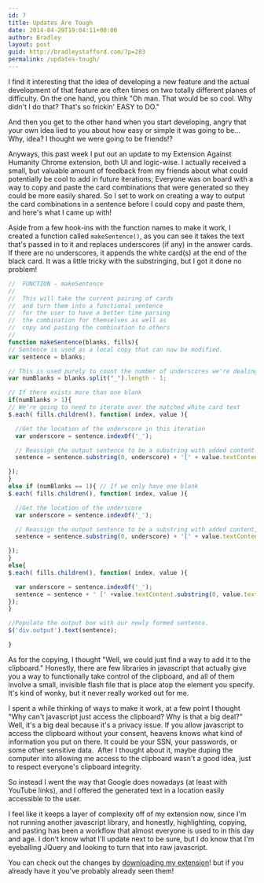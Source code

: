 ```yaml
---
id: 7
title: Updates Are Tough
date: 2014-04-29T19:04:11+00:00
author: Bradley
layout: post
guid: http://bradleystafford.com/?p=283
permalink: /updates-tough/
---
```

I find it interesting that the idea of developing a new feature and the actual development of that feature are often times on two totally different planes of difficulty. On the one hand, you think "Oh man. That would be so cool. Why didn't I do that? That's so frickin' EASY to DO."

And then you get to the other hand when you start developing, angry that your own idea lied to you about how easy or simple it was going to be&#8230; Why, idea? I thought we were going to be friends!?

Anyways, this past week I put out an update to my Extension Against Humanity Chrome extension, both UI and logic-wise. I actually received a small, but valuable amount of feedback from my friends about what could potentially be cool to add in future iterations; Everyone was on board with a way to copy and paste the card combinations that were generated so they could be more easily shared. So I set to work on creating a way to output the card combinations in a sentence before I could copy and paste them, and here's what I came up with!

Aside from a few hook-ins with the function names to make it work, I created a function called `makeSentence()`, as you can see it takes the text that's passed in to it and replaces underscores (if any) in the answer cards. If there are no underscores, it appends the white card(s) at the end of the black card. It was a little tricky with the substringing, but I got it done no problem!

```js
//	FUNCTION - makeSentence
//
//	This will take the current pairing of cards
//	and turn them into a functional sentence
//	for the user to have a better time parsing
//	the combination for themselves as well as
//	copy and pasting the combination to others
//
function makeSentence(blanks, fills){
// Sentence is used as a local copy that can now be modified.
var sentence = blanks;

// This is used purely to count the number of underscores we're dealing with.
var numBlanks = blanks.split("_").length - 1;

// If there exists more than one blank
if(numBlanks > 1){
// We're going to need to iterate over the matched white card text
$.each( fills.children(), function( index, value ){

  //Get the location of the underscore in this iteration
  var underscore = sentence.indexOf('_');

  // Reassign the output sentence to be a substring with added content.
  sentence = sentence.substring(0, underscore) + '[' + value.textContent.substring(0, value.textContent.length - 1) + ']' + sentence.substring(underscore+1);

});
}
else if (numBlanks == 1){ // If we only have one blank
$.each( fills.children(), function( index, value ){

  //Get the location of the underscore
  var underscore = sentence.indexOf('_');

  // Reassign the output sentence to be a substring with added content, replacing the underscore.
  sentence = sentence.substring(0, underscore) + '[' + value.textContent.substring(0, value.textContent.length - 1) + ']' + sentence.substring(underscore+1);

});
}
else{
$.each( fills.children(), function( index, value ){

  var underscore = sentence.indexOf('_');
  sentence = sentence + ' [' +value.textContent.substring(0, value.textContent.length - 1) + ']';
});
}

//Populate the output box with our newly formed sentence.
$('div.output').text(sentence);

}
```

As for the copying, I thought "Well, we could just find a way to add it to the clipboard." Honestly, there are few libraries in javascript that actually give you a way to functionally take control of the clipboard, and all of them involve a small, invisible flash file that is place atop the element you specify. It's kind of wonky, but it never really worked out for me.

I spent a while thinking of ways to make it work, at a few point I thought "Why can't javascript just access the clipboard? Why is that a big deal?" Well, it's a big deal because it's a privacy issue. If you allow javascript to access the clipboard without your consent, heavens knows what kind of information you put on there. It could be your SSN, your passwords, or some other sensitive data.  After I thought about it, maybe duping the computer into allowing me access to the clipboard wasn't a good idea, just to respect everyone's clipboard integrity.

So instead I went the way that Google does nowadays (at least with YouTube links), and I offered the generated text in a location easily accessible to the user.

I feel like it keeps a layer of complexity off of my extension now, since I'm not running another javascript library, and honestly, highlighting, copying, and pasting has been a workflow that almost everyone is used to in this day and age. I don't know what I'll update next to be sure, but I do know that I'm eyeballing JQuery and looking to turn that into raw javascript.

You can check out the changes by [downloading my extension](https://chrome.google.com/webstore/detail/extension-against-humanit/elijdemekphbocjmngdkfpmcgppdkmjf)! but if you already have it you've probably already seen them!

